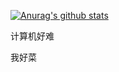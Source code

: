 [![Anurag's github stats](https://github-readme-stats.vercel.app/api?username=Night-heron-eba)](https://github.com/anuraghazra/github-readme-stats)

计算机好难

我好菜
